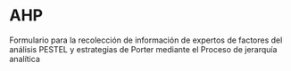 # AHP
Formulario para la recolección de información de expertos de factores del análisis PESTEL y estrategias de Porter mediante el Proceso de jerarquía analítica
